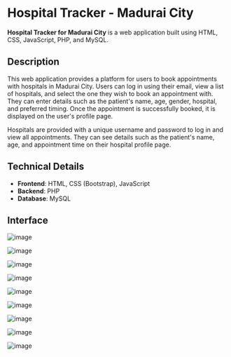 # Hospital Tracker - Madurai City

**Hospital Tracker for Madurai City** is a web application built using HTML, CSS, JavaScript, PHP, and MySQL.

## Description

This web application provides a platform for users to book appointments with hospitals in Madurai City. Users can log in using their email, view a list of hospitals, and select the one they wish to book an appointment with. They can enter details such as the patient's name, age, gender, hospital, and preferred timing. Once the appointment is successfully booked, it is displayed on the user's profile page.

Hospitals are provided with a unique username and password to log in and view all appointments. They can see details such as the patient's name, age, and appointment time on their hospital profile page.

## Technical Details

- **Frontend**: HTML, CSS (Bootstrap), JavaScript
- **Backend**: PHP
- **Database**: MySQL

## Interface

![image](https://user-images.githubusercontent.com/59754243/125186168-5a916c00-e246-11eb-963e-233e909905fb.png)


![image](https://user-images.githubusercontent.com/59754243/125186216-a8a66f80-e246-11eb-95ec-d88e412e20c7.png)


![image](https://user-images.githubusercontent.com/59754243/125186246-d986a480-e246-11eb-9150-d149b340a7f2.png)


![image](https://user-images.githubusercontent.com/59754243/125186262-fc18bd80-e246-11eb-8a38-c53821773cd1.png)


![image](https://user-images.githubusercontent.com/59754243/125186332-7d705000-e247-11eb-81f8-7f1e6f94ab7b.png)


![image](https://user-images.githubusercontent.com/59754243/125186586-c379e380-e248-11eb-9722-e9d290da1750.png)


![image](https://user-images.githubusercontent.com/59754243/125186449-1901c080-e248-11eb-9954-3de237b3555c.png)


![image](https://user-images.githubusercontent.com/59754243/125186527-6a11b480-e248-11eb-9472-2d88862a3f6a.png)


![image](https://user-images.githubusercontent.com/59754243/125186534-7564e000-e248-11eb-84b2-fd9a6e30be2e.png)

